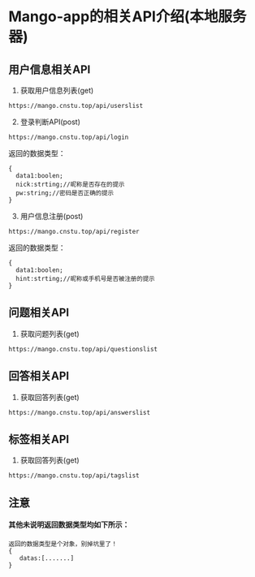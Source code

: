 # Mango-app的相关API介绍(本地服务器)
##  用户信息相关API
1. 获取用户信息列表(get)
```
https://mango.cnstu.top/api/userslist
```
2. 登录判断API(post)
```
https://mango.cnstu.top/api/login
```
返回的数据类型：
```
{
  data1:boolen;
  nick:strting;//昵称是否存在的提示
  pw:string;//密码是否正确的提示
}
```
3. 用户信息注册(post)
```
https://mango.cnstu.top/api/register
```
返回的数据类型：
```
{
  data1:boolen;
  hint:strting;//昵称或手机号是否被注册的提示
}
```
## 问题相关API
1. 获取问题列表(get)
```
https://mango.cnstu.top/api/questionslist
```

## 回答相关API
1. 获取回答列表(get)
```
https://mango.cnstu.top/api/answerslist
```

## 标签相关API
1. 获取回答列表(get)
```
https://mango.cnstu.top/api/tagslist
```
## 注意
#### 其他未说明返回数据类型均如下所示：
```
返回的数据类型是个对象，别掉坑里了！
{
   datas:[.......]
}

```
